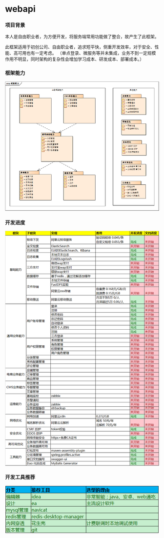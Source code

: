 # webapi
### 项目背景
本人是自由职业者，为方便开发，将服务端常用功能做了整合，故产生了此框架。

此框架适用于初创公司、自由职业者，追求短平快，侧重开发效率，对于安全、性能、高可用也有一定考虑。
（单点登录、微服务等并未集成，业务不到一定规模作用不明显，同时架构的复杂性会增加学习成本、研发成本、部署成本。）

### 框架能力

![1](/pics/kjnl.png)

### 开发进度

![4](/pics/kfjd.png)

### 开发工具推荐

![3](/pics/kfgj.png)





